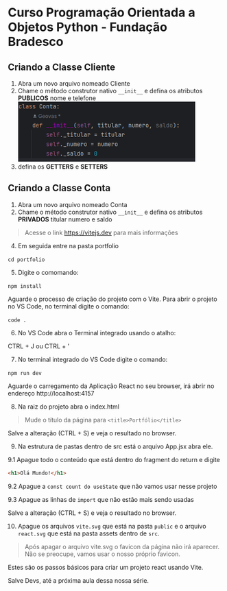 # Curso Programação Orientada a Objetos Python - Fundação Bradesco

## Criando a Classe Cliente 

1. Abra um novo arquivo nomeado Cliente
2. Chame o método construtor nativo
``__init__`` e defina os atributos **PUBLICOS** nome e telefone
![contaPY.png](..%2Fimgs%2FcontaPY.png)
3. defina os **GETTERS** e **SETTERS**

## Criando a Classe Conta

1. Abra um novo arquivo nomeado Conta
2. Chame o método construtor nativo
``__init__`` e defina os atributos **PRIVADOS** titular numero e saldo

> Acesse o link https://vitejs.dev para mais informações

4. Em seguida entre na pasta portfolio

`cd portfolio`

5. Digite o comomando:

`npm install`

Aguarde o processo de criação do projeto com o Vite.
Para abrir o projeto no VS Code, no terminal digite o comando:

`code .`

6. No VS Code abra o Terminal integrado usando o atalho:

CTRL + J ou CTRL + '

7. No terminal integrado do VS Code digite o comando:

`npm run dev`

Aguarde o carregamento da Aplicação React no seu browser,
irá abrir no endereço http://localhost:4157

8. Na raiz do projeto abra o index.html

> Mude o título da página para `<title>Portfólio</title>`

Salve a alteração (CTRL + S) e veja o resultado no browser.

9. Na estrutura de pastas dentro de src está o arquivo App.jsx abra ele.

9.1 Apague todo o conteúdo que está dentro do fragment do return e digite
~~~html
<h1>Olá Mundo!</h1>
~~~

9.2 Apague a `const count do useState` que não vamos usar nesse projeto

9.3 Apague as linhas de `import` que não estão mais sendo usadas

Salve a alteração (CTRL + S) e veja o resultado no browser.

10. Apague os arquivos `vite.svg` que está na pasta `public` e o arquivo `react.svg` que está na pasta assets dentro de `src`.

> Após apagar o arquivo vite.svg o favicon da página não irá aparecer. Não se preocupe, vamos usar o nosso próprio favicon.

Estes são os passos básicos para criar um projeto react usando Vite.

Salve Devs, até a próxima aula dessa nossa série.